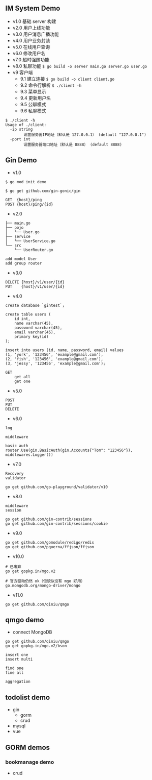 ## IM System Demo

- v1.0 基础 server 构建
- v2.0 用户上线功能
- v3.0 用户消息广播功能
- v4.0 用户业务封装
- v5.0 在线用户查询
- v6.0 修改用户名
- v7.0 超时强踢功能
- v8.0 私聊功能 `$ go build -o server main.go server.go user.go`
- v9 客户端
	- 9.1 建立连接 `$ go build -o client client.go`
	- 9.2 命令行解析 `$ ./client -h`
	- 9.3 菜单显示
	- 9.4 更新用户名
	- 9.5 公聊模式
	- 9.6 私聊模式

```
$ ./client -h
Usage of ./client:
  -ip string
        设置服务器IP地址（默认是 127.0.0.1） (default "127.0.0.1")
  -port int
        设置服务器端口地址（默认是 8888） (default 8888)
```

## Gin Demo

- v1.0

```
$ go mod init demo

$ go get github.com/gin-gonic/gin

GET  {host}/ping
POST {host}/ping/{id}
```

- v2.0

```
├── main.go
├── pojo
│   └── User.go
├── service
│   └── UserService.go
└── src
    └── UserRouter.go

add model User
add group router
```

- v3.0

```
DELETE {host}/v1/user/{id}
PUT    {host}/v1/user/{id}
```

- v4.0

```
create database `gintest`;

create table users (
    id int,
    name varchar(45),
    password varchar(45),
    email varchar(45),
    primary key(id)
);

insert into users (id, name, password, email) values
(1, 'york', '123456', 'example@gmail.com'),
(2, 'fish', '123456', 'example@gmail.com'),
(3, 'jessy', '123456', 'example@gmail.com');
```

```
GET
    get all
    get one
```

- v5.0

```
POST
PUT
DELETE
```

- v6.0

```
log

middleware

basic auth
router.Use(gin.BasicAuth(gin.Accounts{"Tom": "123456"}), middlewares.Logger())
```

- v7.0

```
Recovery
validator

go get github.com/go-playground/validator/v10
```

- v8.0

```
middleware
session

go get github.com/gin-contrib/sessions
go get github.com/gin-contrib/sessions/cookie
```

- v9.0

```
go get github.com/gomodule/redigo/redis
go get github.com/pquerna/ffjson/ffjson
```

- v10.0

```
# 已废弃
go get gopkg.in/mgo.v2

# 官方驱动仍然 ok（但貌似没有 mgo 好用）
go.mongodb.org/mongo-driver/mongo
```

- v11.0

```
go get github.com/qiniu/qmgo
```

## qmgo demo

- connect MongoDB

```
go get github.com/qiniu/qmgo
go get gopkg.in/mgo.v2/bson

insert one
insert multi

find one
fine all

aggregation
```

## todolist demo

- gin
	- gorm
	- crud
- mysql
- vue

## GORM demos

### bookmanage demo

- crud

